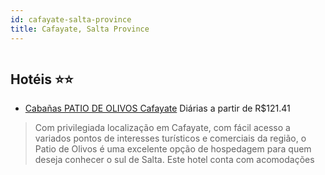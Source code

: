 ```yaml
---
id: cafayate-salta-province
title: Cafayate, Salta Province
---
```


<center><img src="http://www.hotelresb2b.com/images/hoteles/651662_foto_1.jpg" alt="" /></center>


## Hotéis ⭐️⭐️

-    [Cabañas PATIO DE OLIVOS Cafayate](https://www.hurb.com/aud/https://www.hurb.com/hoteis/cafayate/cabanas-patio-de-olivos-cafayate-JNP-JP261197?cmp=18055) Diárias a partir de R$121.41
   > Com privilegiada localização em Cafayate, com fácil acesso a variados pontos de interesses turísticos e comerciais da região, o Patio de Olivos é uma excelente opção de hospedagem para quem deseja conhecer o sul de Salta. Este hotel conta com acomodações 
